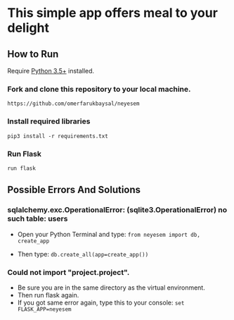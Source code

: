 # This simple app offers meal to your delight

## How to Run
Require [Python 3.5+](https://www.python.org/ftp/python/3.6.4/python-3.6.4.exe) installed.

### Fork and clone this repository to your local machine.
```
https://github.com/omerfarukbaysal/neyesem
```
### Install required libraries
`pip3 install -r requirements.txt`

### Run Flask
`run flask`

## Possible Errors And Solutions

### sqlalchemy.exc.OperationalError: (sqlite3.OperationalError) no such table: users

- Open your Python Terminal and type:
`from neyesem import db, create_app`

- Then type:
`db.create_all(app=create_app())`

### Could not import "project.project".
- Be sure you are in the same directory as the virtual environment.
- Then run flask again.
- If you got same error again, type this to your console:
`set FLASK_APP=neyesem`
